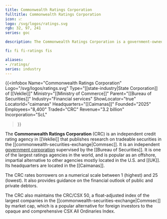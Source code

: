 ```yaml
---
title: Commonwealth Ratings Corporation
fulltitle: Commonwealth Ratings Corporation
icon: 📈
logo: /svg/logos/ratings.svg
rgb: 32, 97, 241
series: goc

description: The Commonwealth Ratings Corporation is a government-owned independent ratings agency in Vekllei.

fi: fi fi-ratings fis

aliases:
- /ratings/
series: industry
---
```


{{<infobox
	 Name="Commonwealth Ratings Corporation"
	 Logo="/svg/logos/ratings.svg"
	 Type="[[state-industry|State Corporation]] of [[Vekllei]]"
	 Ministry="[[Ministry of Commerce]]"
	 Parent="[[Bureau of Securities]]"
	 Industry="Financial services"
	 ShowLocator="true"
	 LocatorId="caimanas"
	 Headquarters="[[Caimanas]]"
	 Founded="2025"
	 Employees="8,400"
	 Traded="CRC"
	 Revenue="3.2 billion"
	 Incorporation="ScL"
 >}}

The <span class="fi fi-ratings fis"></span> **Commonwealth Ratings Corporation** (CRC) is an independent credit rating agency in [[Vekllei]] that publishes research on tradeable securities in the [[commonwealth-securities-exchange|Commsec]]. It is an independent [government corporation](/state-industry/) supervised by the [[Bureau of Securities]]. It is one of the largest ratings agencies in the world, and is popular as an offshore, impartial alternative to other agencies mostly located in the U.S. and [[UK]]. Its headquarters are located in the [[Caimanas]].

The CRC rates borrowers on a numerical scale between 1 (highest) and 25 (lowest). It also provides guidance on the financial outlook of public and private debtors.

The CRC also maintains the CRC/CSX 50, a float-adjusted index of the largest companies in the [[commonwealth-securities-exchange|Commsec]] by market cap, which is a popular alternative for foreign investors to the opaque and comprehensive CSX All Ordinaries Index.

